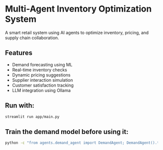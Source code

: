 # Multi-Agent Inventory Optimization System

A smart retail system using AI agents to optimize inventory, pricing, and supply chain collaboration.

## Features
- Demand forecasting using ML
- Real-time inventory checks
- Dynamic pricing suggestions
- Supplier interaction simulation
- Customer satisfaction tracking
- LLM integration using Ollama

## Run with:
```bash
streamlit run app/main.py
```

## Train the demand model before using it:
```bash
python -c "from agents.demand_agent import DemandAgent; DemandAgent().train_model()"
```